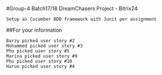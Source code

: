 #Group-4 Batch17/18 DreamChasers Project - Bitrix24

    Setup as Cucumber BDD framework with Junit per assignment

##For your information

    Barzy picked user story #2
    Mohammed picked user story #3
    Phu picked user story #5
    Marina picked user story #9
    Phu picked user story #10
    Harun picked user story #4
